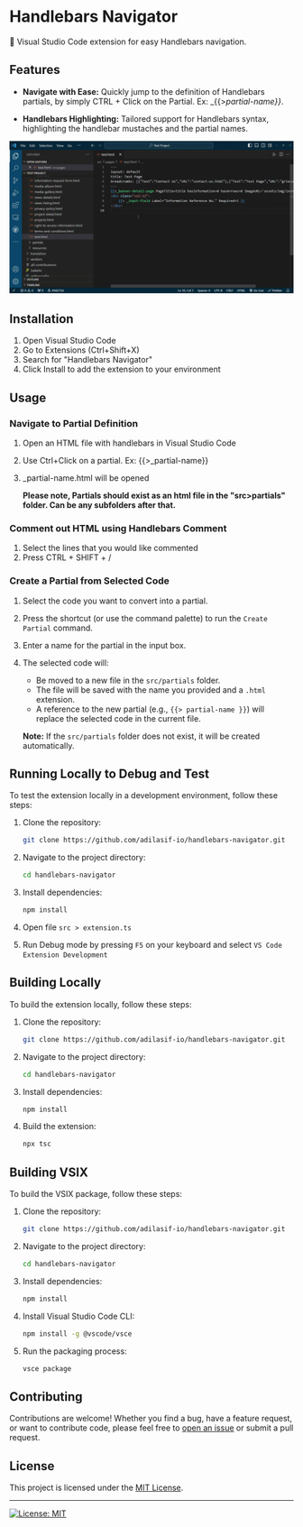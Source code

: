 # Handlebars Navigator

🚀 Visual Studio Code extension for easy Handlebars navigation.

## Features

- **Navigate with Ease:** Quickly jump to the definition of Handlebars partials, by simply CTRL + Click on the Partial. Ex: _{{>_partial-name}}_.

- **Handlebars Highlighting:** Tailored support for Handlebars syntax, highlighting the handlebar mustaches and the partial names.

![How to use.](https://raw.githubusercontent.com/adilasif-io/Handlebars-Navigator/main/images/HN-working.gif)

## Installation

1. Open Visual Studio Code
2. Go to Extensions (Ctrl+Shift+X)
3. Search for "Handlebars Navigator"
4. Click Install to add the extension to your environment

## Usage

### Navigate to Partial Definition

1. Open an HTML file with handlebars in Visual Studio Code
2. Use Ctrl+Click on a partial. Ex: {{>_partial-name}}
3. \_partial-name.html will be opened

   **Please note, Partials should exist as an html file in the "src>partials" folder. Can be any subfolders after that.**

### Comment out HTML using Handlebars Comment

1. Select the lines that you would like commented
2. Press CTRL + SHIFT + /

### Create a Partial from Selected Code

1. Select the code you want to convert into a partial.  
2. Press the shortcut (or use the command palette) to run the `Create Partial` command.  
3. Enter a name for the partial in the input box.  
4. The selected code will:  
   - Be moved to a new file in the `src/partials` folder.  
   - The file will be saved with the name you provided and a `.html` extension.  
   - A reference to the new partial (e.g., `{{> partial-name }}`) will replace the selected code in the current file.  

   **Note:** If the `src/partials` folder does not exist, it will be created automatically.  

## Running Locally to Debug and Test

To test the extension locally in a development environment, follow these steps:

1. Clone the repository:

   ```bash
   git clone https://github.com/adilasif-io/handlebars-navigator.git
   ```

2. Navigate to the project directory:

   ```bash
   cd handlebars-navigator
   ```

3. Install dependencies:

   ```bash
   npm install
   ```

4. Open file `src > extension.ts`

5. Run Debug mode by pressing `F5` on your keyboard and select `VS Code Extension Development`

## Building Locally

To build the extension locally, follow these steps:

1. Clone the repository:

   ```bash
   git clone https://github.com/adilasif-io/handlebars-navigator.git
   ```

2. Navigate to the project directory:

   ```bash
   cd handlebars-navigator
   ```

3. Install dependencies:

   ```bash
   npm install
   ```

4. Build the extension:
   ```bash
   npx tsc
   ```

## Building VSIX

To build the VSIX package, follow these steps:

1. Clone the repository:

   ```bash
   git clone https://github.com/adilasif-io/handlebars-navigator.git
   ```

2. Navigate to the project directory:

   ```bash
   cd handlebars-navigator
   ```

3. Install dependencies:

   ```bash
   npm install
   ```

4. Install Visual Studio Code CLI:

   ```bash
   npm install -g @vscode/vsce
   ```

5. Run the packaging process:
   ```bash
   vsce package
   ```

## Contributing

Contributions are welcome! Whether you find a bug, have a feature request, or want to contribute code, please feel free to [open an issue](https://github.com/adilasif-io/handlebars-navigator/issues) or submit a pull request.

## License

This project is licensed under the [MIT License](LICENSE).

---

[![License: MIT](https://img.shields.io/badge/License-MIT-blue.svg)](https://opensource.org/licenses/MIT)
